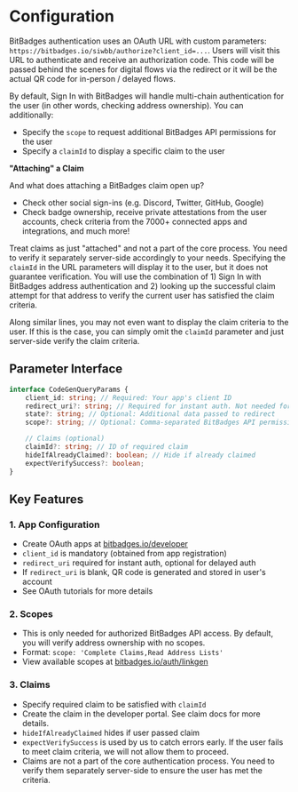 # Configuration

BitBadges authentication uses an OAuth URL with custom parameters: `https://bitbadges.io/siwbb/authorize?client_id=...`. Users will visit this URL to authenticate and receive an authorization code. This code will be passed behind the scenes for digital flows via the redirect or it will be the actual QR code for in-person / delayed flows.

By default, Sign In with BitBadges will handle multi-chain authentication for the user (in other words, checking address ownership). You can additionally:

* Specify the `scope` to request additional BitBadges API permissions for the user
* Specify a `claimId` to display a specific claim to the user

**"Attaching" a Claim**

And what does attaching a BitBadges claim open up?

* Check other social sign-ins (e.g. Discord, Twitter, GitHub, Google)
* Check badge ownership, receive private attestations from the user accounts, check criteria from the 7000+ connected apps and integrations, and much more!

Treat claims as just "attached" and not a part of the core process. You need to verify it separately server-side accordingly to your needs. Specifying the `claimId` in the URL parameters will display it to the user, but it does not guarantee verification. You will use the combination of 1) Sign In with BitBadges address authentication and 2) looking up the successful claim attempt for that address to verify the current user has satisfied the claim criteria.

Along similar lines, you may not even want to display the claim criteria to the user. If this is the case, you can simply omit the `claimId` parameter and just server-side verify the claim criteria.

## Parameter Interface

```typescript
interface CodeGenQueryParams {
    client_id: string; // Required: Your app's client ID
    redirect_uri?: string; // Required for instant auth. Not needed for QR code auth.
    state?: string; // Optional: Additional data passed to redirect
    scope?: string; // Optional: Comma-separated BitBadges API permission scopes (e.g. 'Complete Claims,Read Address Lists')

    // Claims (optional)
    claimId?: string; // ID of required claim
    hideIfAlreadyClaimed?: boolean; // Hide if already claimed
    expectVerifySuccess?: boolean;
}
```

## Key Features

### 1. App Configuration

* Create OAuth apps at [bitbadges.io/developer](https://bitbadges.io/developer)
* `client_id` is mandatory (obtained from app registration)
* `redirect_uri` required for instant auth, optional for delayed auth
* If `redirect_uri` is blank, QR code is generated and stored in user's account
* See OAuth tutorials for more details

### 2. Scopes

* This is only needed for authorized BitBadges API access. By default, you will verify address ownership with no scopes.
* Format: `scope: 'Complete Claims,Read Address Lists'`
* View available scopes at [bitbadges.io/auth/linkgen](https://bitbadges.io/auth/linkgen)

### 3. Claims

* Specify required claim to be satisfied with `claimId`
* Create the claim in the developer portal. See claim docs for more details.
* `hideIfAlreadyClaimed` hides if user passed claim
* `expectVerifySuccess` is used by us to catch errors early. If the user fails to meet claim criteria, we will not allow them to proceed.
* Claims are not a part of the core authentication process. You need to verify them separately server-side to ensure the user has met the criteria.
